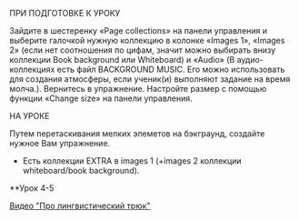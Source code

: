 ПРИ ПОДГОТОВКЕ К УРОКУ

Зайдите в шестеренку «Page collections» на панели управления и выберите галочкой нужную коллекцию в колонке «Images 1», «Images 2» (если нет соотношения по цифам, значит можно выбирать внизу коллекции Book background или Whiteboard) и «Audio» (В аудио-коллекциях есть файл BACKGROUND MUSIC. Его можно использовать для создания атмосферы, если ученик(и) выполняют задание на время молча.). Вернитесь в упражнение. Настройте размер с помощью функции «Change size» на панели управления.

НА УРОКЕ 

Путем перетаскивания мелких элеметов на бэкграунд, создайте нужное Вам упражнение. 

* Есть коллекции EXTRA в images 1 (+images 2 коллекции whiteboard/book background).

**Урок 4-5 

[Видео "Про лингвистический трюк"](https://vk.com/video/@pikimoni?z=video-127712512_456239050%2Fclub127712512%2Fpl_-127712512_-2)
